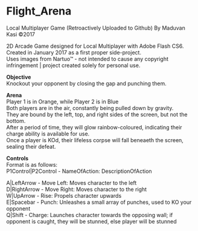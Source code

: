 # Flight_Arena  
Local Multiplayer Game (Retroactively Uploaded to Github)
By Maduvan Kasi ©2017

2D Arcade Game designed for Local Multiplayer with Adobe Flash CS6.  
Created in January 2017 as a first proper side-project.  
Uses images from Nartuo™ - not intended to cause any copyright infringement | project created solely for personal use.

<b> Objective </b>  
Knockout your opponent by closing the gap and punching them.  

<b> Arena </b>  
Player 1 is in Orange, while Player 2 is in Blue  
Both players are in the air, constantly being pulled down by gravity.  
They are bound by the left, top, and right sides of the screen, but not the bottom.  
After a period of time, they will glow rainbow-coloured, indicating their charge ability is available for use.  
Once a player is KOd, their lifeless corpse will fall beneaeth the screen, sealing their defeat.  
  
<b> Controls </b>  
Format is as follows:  
P1Control|P2Control - NameOfAction: DescriptionOfAction  
  
A|LeftArrow - Move Left: Moves character to the left  
D|RightArrow - Move Right: Moves character to the right  
W|UpArrow - Rise: Propels character upwards  
E|Spacebar - Punch: Unleashes a small array of punches, used to KO your opponent  
Q|Shift - Charge: Launches character towards the opposing wall; if opponent is caught, they will be stunned, else player will be stunned
